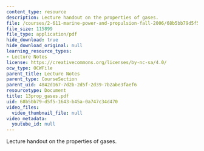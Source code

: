 ```yaml
---
content_type: resource
description: Lecture handout on the properties of gases.
file: /courses/2-611-marine-power-and-propulsion-fall-2006/68b5bb79d5f51643b45a0a747c34d470_13prop_gases.pdf
file_size: 115899
file_type: application/pdf
hide_download: true
hide_download_original: null
learning_resource_types:
- Lecture Notes
license: https://creativecommons.org/licenses/by-nc-sa/4.0/
ocw_type: OCWFile
parent_title: Lecture Notes
parent_type: CourseSection
parent_uid: 4842d167-7d2b-2d5f-2d39-7b2abe3faef6
resourcetype: Document
title: 13prop_gases.pdf
uid: 68b5bb79-d5f5-1643-b45a-0a747c34d470
video_files:
  video_thumbnail_file: null
video_metadata:
  youtube_id: null
---
```

Lecture handout on the properties of gases.